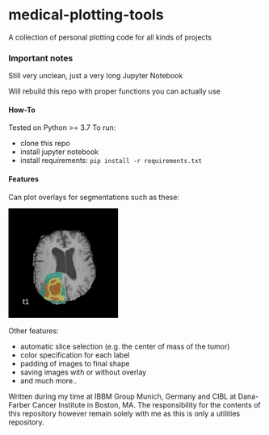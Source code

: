 # medical-plotting-tools
A collection of personal plotting code for all kinds of projects

### Important notes
Still very unclean, just a very long Jupyter Notebook

Will rebuild this repo with proper functions you can actually use

#### How-To
Tested on Python >= 3.7
To run:
* clone this repo
* install jupyter notebook
* install requirements: `pip install -r requirements.txt`

#### Features 
Can plot overlays for segmentations such as these: 

![Image of Segmentation](https://raw.githubusercontent.com/christophbrgr/medical-plotting-tools/master/img/demo_t1.png)

Other features: 
* automatic slice selection (e.g. the center of mass of the tumor)
* color specification for each label
* padding of images to final shape 
* saving images with or without overlay 
* and much more.. 

Written during my time at IBBM Group Munich, Germany and CIBL at Dana-Farber Cancer Institute in Boston, MA. The responsibility for the contents of this repository however remain solely with me as this is only a utilities repository.
